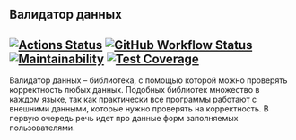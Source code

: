 
## Валидатор данных
[![Actions Status](https://github.com/gpiento/java-project-78/actions/workflows/hexlet-check.yml/badge.svg)](https://github.com/gpiento/java-project-78/actions)
[![GitHub Workflow Status](https://github.com//gpiento/java-project-78/actions/workflows/github-check.yml/badge.svg)](https://github.com/gpiento/java-project-78/actions)
[![Maintainability](https://api.codeclimate.com/v1/badges/5409c5fc72a5aacbfc38/maintainability)](https://codeclimate.com/github/gpiento/java-project-78/maintainability)
[![Test Coverage](https://api.codeclimate.com/v1/badges/5409c5fc72a5aacbfc38/test_coverage)](https://codeclimate.com/github/gpiento/java-project-78/test_coverage)
---
Валидатор данных – библиотека, с помощью которой можно проверять корректность любых данных. Подобных библиотек множество в каждом языке, так как практически все программы работают с внешними данными, которые нужно проверять на корректность. В первую очередь речь идет про данные форм заполняемых пользователями.
